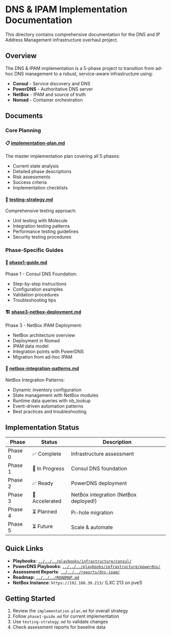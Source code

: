 # DNS & IPAM Implementation Documentation

This directory contains comprehensive documentation for the DNS and IP Address Management infrastructure overhaul project.

## Overview

The DNS & IPAM implementation is a 5-phase project to transition from ad-hoc DNS management to a robust, service-aware infrastructure using:
- **Consul** - Service discovery and DNS
- **PowerDNS** - Authoritative DNS server
- **NetBox** - IPAM and source of truth
- **Nomad** - Container orchestration

## Documents

### Core Planning

#### 📋 [implementation-plan.md](implementation-plan.md)
The master implementation plan covering all 5 phases:
- Current state analysis
- Detailed phase descriptions
- Risk assessments
- Success criteria
- Implementation checklists

#### 🧪 [testing-strategy.md](testing-strategy.md)
Comprehensive testing approach:
- Unit testing with Molecule
- Integration testing patterns
- Performance testing guidelines
- Security testing procedures

### Phase-Specific Guides

#### 🚀 [phase1-guide.md](phase1-guide.md)
Phase 1 - Consul DNS Foundation:
- Step-by-step instructions
- Configuration examples
- Validation procedures
- Troubleshooting tips

#### 🏗️ [phase3-netbox-deployment.md](phase3-netbox-deployment.md)
Phase 3 - NetBox IPAM Deployment:
- NetBox architecture overview
- Deployment in Nomad
- IPAM data model
- Integration points with PowerDNS
- Migration from ad-hoc IPAM

#### 🔧 [netbox-integration-patterns.md](netbox-integration-patterns.md)
NetBox Integration Patterns:
- Dynamic inventory configuration
- State management with NetBox modules
- Runtime data queries with nb_lookup
- Event-driven automation patterns
- Best practices and troubleshooting

## Implementation Status

| Phase | Status | Description |
|-------|--------|-------------|
| Phase 0 | ✅ Complete | Infrastructure assessment |
| Phase 1 | 🚧 In Progress | Consul DNS foundation |
| Phase 2 | ✅ Ready | PowerDNS deployment |
| Phase 3 | 🚀 Accelerated | NetBox integration (NetBox deployed!) |
| Phase 4 | ⏳ Planned | Pi-hole migration |
| Phase 5 | ⏳ Future | Scale & automate |

## Quick Links

- **Playbooks**: [`../../../playbooks/infrastructure/consul/`](../../../playbooks/infrastructure/consul/)
- **PowerDNS Playbooks**: [`../../../playbooks/infrastructure/powerdns/`](../../../playbooks/infrastructure/powerdns/)
- **Assessment Reports**: [`../../../reports/dns-ipam/`](../../../reports/dns-ipam/)
- **Roadmap**: [`../../../ROADMAP.md`](../../../ROADMAP.md)
- **NetBox Instance**: `https://192.168.30.213/` (LXC 213 on pve1)

## Getting Started

1. Review the `implementation-plan.md` for overall strategy
2. Follow `phase1-guide.md` for current implementation
3. Use `testing-strategy.md` to validate changes
4. Check assessment reports for baseline data
